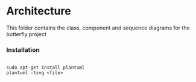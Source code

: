 # Architecture
This folder contains the class, component and sequence diagrams for the butterfly project

### Installation
<pre><code>
sudo apt-get install plantuml
plantuml -tsvg &lt;file&gt;
</code></pre>
